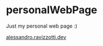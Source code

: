 # personalWebPage
Just my personal web page :)

[alessandro.ravizzotti.dev](alessandro.ravizzotti.dev)
